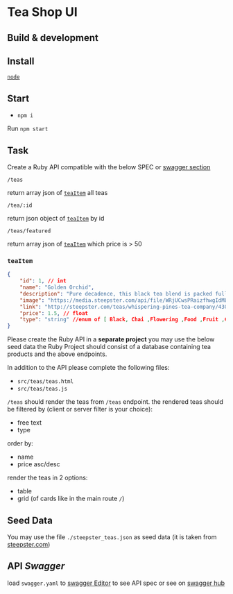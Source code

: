 # Tea Shop UI

## Build & development

Install
-------

[`node`](https://nodejs.org/)

Start
-----

- `npm i`

Run `npm start`

Task
----

Create a Ruby API compatible with the below SPEC or [swagger section](#API)

`/teas`

return array json of [`teaItem`](#`teaItem`)
all teas

`/tea/:id`

return json object of [`teaItem`](#`teaItem`)
by id

`/teas/featured`

return array json of [`teaItem`](#`teaItem`)
which price is > 50

### `teaItem`

```json
{
    "id": 1, // int
    "name": "Golden Orchid",
    "description": "Pure decadence, this black tea blend is packed full of deep creamy cocoa notes! My goal for this tea was to bring the ice cream shop on Mackinac Island into your cup! I began with North Winds – our black tea with dessert notes inspired by the island’s famous fudge.",
    "image": "https://media.steepster.com/api/file/WRjUCwsPRaizfhwgIdML/convert?fit=crop&h=200&w=350",
    "link": "http://steepster.com/teas/whispering-pines-tea-company/43095-golden-orchid",
    "price": 1.5, // float
    "type": "string" //enum of [ Black, Chai ,Flowering ,Food ,Fruit ,Green ,Guayusa ,Herbal ,Honeybush ,Matcha ,Oolong ,Pu-Erh ,Rooibos ,White ,Yellow ,Yerba Maté ]
}
```

Please create the Ruby API in a **separate project** you may use the below seed data 
the Ruby Project should consist of a database containing tea products and the above endpoints.

In addition to the API please complete the following files:
- `src/teas/teas.html`
- `src/teas/teas.js`

`/teas` should render the teas from `/teas` endpoint.
the rendered teas should be filtered by (client or server filter is your choice): 
- free text
- type

order by:
- name
- price asc/desc

render the teas in 2 options:
- table
- grid (of cards like in the main route `/`)

Seed Data
---------

You may use the file `./steepster_teas.json` as seed data (it is taken from [steepster.com](http://steepster.com)) 

API *Swagger*
---

load `swagger.yaml` to [swagger Editor](http://editor.swagger.io/#/) to see API spec
or see on [swagger hub](https://app.swaggerhub.com/apis/wildcard/tea-shop/1.0.0)
